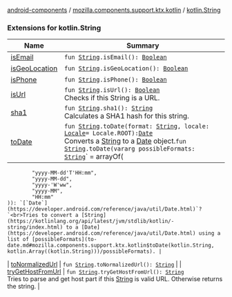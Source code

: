 [android-components](../../index.md) / [mozilla.components.support.ktx.kotlin](../index.md) / [kotlin.String](./index.md)

### Extensions for kotlin.String

| Name | Summary |
|---|---|
| [isEmail](is-email.md) | `fun `[`String`](https://kotlinlang.org/api/latest/jvm/stdlib/kotlin/-string/index.html)`.isEmail(): `[`Boolean`](https://kotlinlang.org/api/latest/jvm/stdlib/kotlin/-boolean/index.html) |
| [isGeoLocation](is-geo-location.md) | `fun `[`String`](https://kotlinlang.org/api/latest/jvm/stdlib/kotlin/-string/index.html)`.isGeoLocation(): `[`Boolean`](https://kotlinlang.org/api/latest/jvm/stdlib/kotlin/-boolean/index.html) |
| [isPhone](is-phone.md) | `fun `[`String`](https://kotlinlang.org/api/latest/jvm/stdlib/kotlin/-string/index.html)`.isPhone(): `[`Boolean`](https://kotlinlang.org/api/latest/jvm/stdlib/kotlin/-boolean/index.html) |
| [isUrl](is-url.md) | `fun `[`String`](https://kotlinlang.org/api/latest/jvm/stdlib/kotlin/-string/index.html)`.isUrl(): `[`Boolean`](https://kotlinlang.org/api/latest/jvm/stdlib/kotlin/-boolean/index.html)<br>Checks if this String is a URL. |
| [sha1](sha1.md) | `fun `[`String`](https://kotlinlang.org/api/latest/jvm/stdlib/kotlin/-string/index.html)`.sha1(): `[`String`](https://kotlinlang.org/api/latest/jvm/stdlib/kotlin/-string/index.html)<br>Calculates a SHA1 hash for this string. |
| [toDate](to-date.md) | `fun `[`String`](https://kotlinlang.org/api/latest/jvm/stdlib/kotlin/-string/index.html)`.toDate(format: `[`String`](https://kotlinlang.org/api/latest/jvm/stdlib/kotlin/-string/index.html)`, locale: `[`Locale`](https://developer.android.com/reference/java/util/Locale.html)` = Locale.ROOT): `[`Date`](https://developer.android.com/reference/java/util/Date.html)<br>Converts a [String](https://kotlinlang.org/api/latest/jvm/stdlib/kotlin/-string/index.html) to a [Date](https://developer.android.com/reference/java/util/Date.html) object.`fun `[`String`](https://kotlinlang.org/api/latest/jvm/stdlib/kotlin/-string/index.html)`.toDate(vararg possibleFormats: `[`String`](https://kotlinlang.org/api/latest/jvm/stdlib/kotlin/-string/index.html)` = arrayOf(
            "yyyy-MM-dd'T'HH:mm",
            "yyyy-MM-dd",
            "yyyy-'W'ww",
            "yyyy-MM",
            "HH:mm"
    )): `[`Date`](https://developer.android.com/reference/java/util/Date.html)`?`<br>Tries to convert a [String](https://kotlinlang.org/api/latest/jvm/stdlib/kotlin/-string/index.html) to a [Date](https://developer.android.com/reference/java/util/Date.html) using a list of [possibleFormats](to-date.md#mozilla.components.support.ktx.kotlin$toDate(kotlin.String, kotlin.Array((kotlin.String)))/possibleFormats). |
| [toNormalizedUrl](to-normalized-url.md) | `fun `[`String`](https://kotlinlang.org/api/latest/jvm/stdlib/kotlin/-string/index.html)`.toNormalizedUrl(): `[`String`](https://kotlinlang.org/api/latest/jvm/stdlib/kotlin/-string/index.html) |
| [tryGetHostFromUrl](try-get-host-from-url.md) | `fun `[`String`](https://kotlinlang.org/api/latest/jvm/stdlib/kotlin/-string/index.html)`.tryGetHostFromUrl(): `[`String`](https://kotlinlang.org/api/latest/jvm/stdlib/kotlin/-string/index.html)<br>Tries to parse and get host part if this [String](https://kotlinlang.org/api/latest/jvm/stdlib/kotlin/-string/index.html) is valid URL. Otherwise returns the string. |
